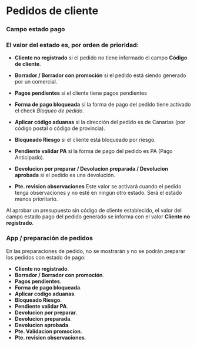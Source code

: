 # Pedidos de cliente


### Campo estado pago


### El valor del estado es, por orden de prioridad:

* **Cliente no registrado** si el pedido no tiene informado el campo **Código de cliente**.

* **Borrador / Borrador con promoción** si el pedido está siendo generado por un comercial.

* **Pagos pendientes** si el cliente tiene pagos pendientes

* **Forma de pago bloqueada** si la forma de pago del pedido tiene activado el check *Bloqueo de pedido*.

* **Aplicar código aduanas** si la dirección del pedido es de Canarias (por código postal o código de provincia).

* **Bloqueado Riesgo** si el cliente está bloqueado por riesgo.

* **Pendiente validar PA** si la forma de pago del pedido es PA (Pago Anticipado).

* **Devolucion por preparar / Devolucion preparada / Devolucion aprobada** si el pedido es una devolución.

* **Pte. revision observaciones** Este valor se activará cuando el pedido tenga observaciones y no esté en ningún otro estado. Será el estado menos prioritario.

Al aprobar un presupuesto sin código de cliente establecido, el valor del campo estado pago del pedido generado se informa con el valor **Cliente no registrado**.

### App / preparación de pedidos
En las preparaciones de pedido, no se mostrarán y no se podrán preparar los pedidos con estado de pago:

* **Cliente no registrado**.
* **Borrador / Borrador con promoción**.
* **Pagos pendientes**.
* **Forma de pago bloqueada**.
* **Aplicar codigo aduanas**.
* **Bloqueado Riesgo**.
* **Pendiente validar PA**.
* **Devolucion por preparar**.
* **Devolucion preparada**.
* **Devolucion aprobada**.
* **Pte. Validacion promocion**.
* **Pte. revision observaciones**.
